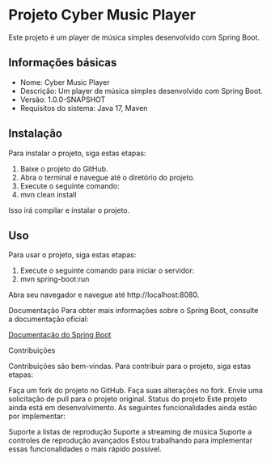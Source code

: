 # Projeto Cyber Music Player

Este projeto é um player de música simples desenvolvido com Spring Boot.

## Informações básicas

* Nome: Cyber Music Player
* Descrição: Um player de música simples desenvolvido com Spring Boot.
* Versão: 1.0.0-SNAPSHOT
* Requisitos do sistema: Java 17, Maven

## Instalação

Para instalar o projeto, siga estas etapas:

1. Baixe o projeto do GitHub.
2. Abra o terminal e navegue até o diretório do projeto.
3. Execute o seguinte comando:
4. mvn clean install

Isso irá compilar e instalar o projeto.

## Uso

Para usar o projeto, siga estas etapas:

1. Execute o seguinte comando para iniciar o servidor:
2. mvn spring-boot:run

Abra seu navegador e navegue até http://localhost:8080.

Documentação
Para obter mais informações sobre o Spring Boot, consulte a documentação oficial:

[Documentação do Spring Boot](https://spring.io/projects/spring-boot)

Contribuições

Contribuições são bem-vindas. Para contribuir para o projeto, siga estas etapas:

Faça um fork do projeto no GitHub.
Faça suas alterações no fork.
Envie uma solicitação de pull para o projeto original.
Status do projeto
Este projeto ainda está em desenvolvimento. As seguintes funcionalidades ainda estão por implementar:

Suporte a listas de reprodução
Suporte a streaming de música
Suporte a controles de reprodução avançados
Estou trabalhando para implementar essas funcionalidades o mais rápido possível.
